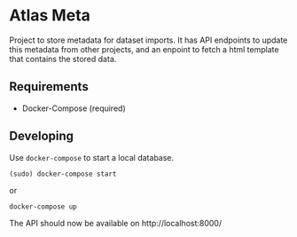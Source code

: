 Atlas Meta
==========

Project to store metadata for dataset imports. It has API endpoints to update this metadata from other projects, and an enpoint to fetch a html template that contains the stored data.

Requirements
------------

* Docker-Compose (required)


Developing
----------

Use `docker-compose` to start a local database.

	(sudo) docker-compose start

or

	docker-compose up

The API should now be available on http://localhost:8000/

